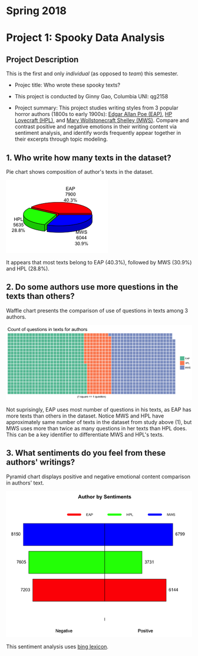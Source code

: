 # Spring 2018
# Project 1: Spooky Data Analysis

## Project Description
This is the first and only *individual* (as opposed to *team*) this semester. 

+ Projec title: Who wrote these spooky texts?

+ This project is conducted by Ginny Gao, Columbia UNI: qg2158

+ Project summary: This project studies writing styles from 3 popular horror authors (1800s to early 1900s): [Edgar Allan Poe (EAP)](https://en.wikipedia.org/wiki/Edgar_Allan_Poe), [HP Lovecraft (HPL)](https://en.wikipedia.org/wiki/H._P._Lovecraft), and [Mary Wollstonecraft Shelley (MWS)](https://en.wikipedia.org/wiki/Mary_Shelley). Compare and contrast positive and negative emotions in their writing content via sentiment analysis, and identify words frequently appear together in their excerpts through topic modeling.


## 1. Who write how many texts in the dataset?

Pie chart shows composition of author's texts in the dataset.

![image](figs/Piechart_3Authors.png)

It appears that most texts belong to EAP (40.3%), followed by MWS (30.9%) and HPL (28.8%).


## 2. Do some authors use more questions in the texts than others?

Waffle chart presents the comparison of use of questions in texts among 3 authors.

![image](figs/Waffle_qns_in_texts.png)

Not suprisingly, EAP uses most number of questions in his texts, as EAP has more texts than others in the dataset. Notice MWS and HPL have approximately same number of texts in the dataset from study above (1), but MWS uses more than twice as many questions in her texts than HPL does. This can be a key identifier to differentiate MWS and HPL's texts.


## 3. What sentiments do you feel from these authors' writings?

Pyramid chart displays positive and negative emotional content comparison in authors' text.

![image](figs/Pyramid_sentiment.png)

This sentiment analysis uses [bing lexicon](https://www.cs.uic.edu/~liub/FBS/sentiment-analysis.html).










